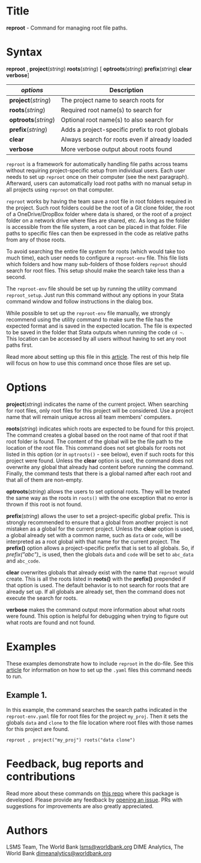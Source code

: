 # Title

__reproot__ - Command for managing root file paths.

# Syntax

__reproot__ , __**p**roject__(_string_) __**r**oots__(_string_) [ __**optr**oots__(_string_) __**pre**fix__(_string_) __clear__ __verbose__]

| _options_ | Description |
|-------------|-----------------|
| __**p**roject__(_string_) | The project name to search roots for |
| __**r**oots__(_string_) | Required root name(s) to search for |
| __**optr**oots__(_string_) | Optional root name(s) to also search for |
| __**pre**fix__(_string_) | Adds a project-specific prefix to root globals |
| __clear__ | Always search for roots even if already loaded |
| __verbose__ | More verbose output about roots found |

`reproot` is a framework for automatically handling file paths across
teams without requiring project-specific setup from individual users.
Each user needs to set up `reproot` once on their computer (see the next paragraph).
Afterward, users can automatically load root paths with
no manual setup in all projects using `reproot` on that computer.

`reproot` works by having the team save a root file in root folders required in the project.
Such root folders could be the root of a Git clone folder,
the root of a OneDrive/DropBox folder where data is shared,
or the root of a project folder on a network drive where files are shared, etc.
As long as the folder is accessible from the file system,
a root can be placed in that folder.
File paths to specific files can then be expressed in the code as
relative paths from any of those roots.

To avoid searching the entire file system for roots (which would take too much time),
each user needs to configure a `reproot-env` file.
This file lists which folders and how many sub-folders of those folders
`reproot` should search for root files.
This setup should make the search take less than a second.

The `reproot-env` file should be set up by running the utility command `reproot_setup`.
Just run this command without any options in your Stata command window and follow instructions
in the dialog box.

While possible to set up the `reproot-env` file manually, 
we strongly recommend using the utility command to make sure the file has the expected format
and is saved in the expected location. The file is expected to be saved in the folder that
Stata outputs when running the code `cd ~`.
This location can be accessed by all users without having to set any root paths first.

Read more about setting up this file in
this [article](https://worldbank.github.io/repkit/articles/reproot-files.html).
The rest of this help file will focus on how to use this command once those files are set up.

# Options

__project__(_string_) indicates the name of the current project. When searching for root files, only root files for this project will be considered. Use a project name that will remain unique across all team members' computers.

__roots__(_string_) indicates which roots are expected to be found for this project.
The command creates a global based on the root name of that root
if that root folder is found.
The content of the global will be the file path to the location of the root file.
This command does not set globals for roots not listed in this option
(or in `optroots()` - see below),
even if such roots for this project were found.
Unless the __clear__ option is used,
the command does not overwrite any global that
already had content before running the command.
Finally, the command tests that there is a global named after each root and
that all of them are non-empty.

__optroots__(_string_) allows the users to set optional roots.
They will be treated the same way as the roots in `roots()` with
the one exception that no error is thrown if this root is not found.

__prefix__(_string_) allows the user to set a project-specific global prefix.
This is strongly recommended to ensure that a global from another project
is not mistaken as a global for the current project.
Unless the __clear__ option is used,
a global already set with a common name, such as `data` or `code`,
will be interpreted as a root global with that name for the current project.
The __prefix()__ option allows a project-specific prefix that is set to all globals.
So, if __prefix("abc_")__ is used, then the globals `data` and `code`
will be set to `abc_data` and `abc_code`.

__clear__ overwrites globals that already exist with the name that `reproot` would create.
This is all the roots listed in __roots()__ with
the __prefix()__ prepended if that option is used.
The default behavior is to not search for roots that are already set up.
If all globals are already set, then the command does not execute the search for roots.

__verbose__ makes the command output more information about what roots were found.
This option is helpful for debugging when trying to figure out what roots are found and not found.

# Examples

These examples demonstrate how to include `reproot` in the do-file.
See this [article](https://worldbank.github.io/repkit/articles/reproot-files.html)
for information on how to set up the `.yaml` files this command needs to run.

## Example 1.

In this example, the command searches the search paths indicated in
the `reproot-env.yaml` file for root files for the project `my_proj`.
Then it sets the globals `data` and `clone` to the file location where
root files with those names for this project are found.

```
reproot , project("my_proj") roots("data clone")
```

# Feedback, bug reports and contributions

Read more about these commands on [this repo](https://github.com/worldbank/repkit) where this package is developed. Please provide any feedback by [opening an issue](https://github.com/worldbank/repkit/issues). PRs with suggestions for improvements are also greatly appreciated.

# Authors

LSMS Team, The World Bank lsms@worldbank.org
DIME Analytics, The World Bank dimeanalytics@worldbank.org
